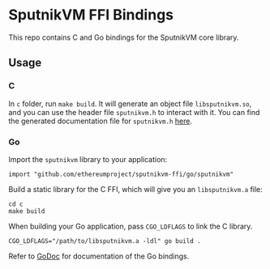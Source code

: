 # SputnikVM FFI Bindings

This repo contains C and Go bindings for the SputnikVM core
library.

## Usage

### C

In `c` folder, run `make build`. It will generate an object file
`libsputnikvm.so`, and you can use the header file `sputnikvm.h` to
interact with it. You can find the generated documentation file for
`sputnikvm.h`
[here](https://ethereumproject.github.io/sputnikvm-ffi/sputnikvm_8h.html).

### Go

Import the `sputnikvm` library to your application:

```
import "github.com/ethereumproject/sputnikvm-ffi/go/sputnikvm"
```

Build a static library for the C FFI, which will give you an
`libsputnikvm.a` file:

```
cd c
make build
```

When building your Go application, pass `CGO_LDFLAGS` to link the C
library.

```
CGO_LDFLAGS="/path/to/libsputnikvm.a -ldl" go build .
```

Refer to
[GoDoc](https://godoc.org/github.com/ethereumproject/sputnikvm-ffi/go/sputnikvm)
for documentation of the Go bindings.
